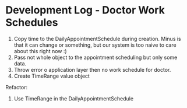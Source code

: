 # Development Log - Doctor Work Schedules

1. Copy time to the DailyAppointmentSchedule during creation. Minus is that it can change or something, but our system is too naive to care about this right now :)
2. Pass not whole object to the appointment scheduling but only some data.
3. Throw error o application layer then no work schedule for doctor.
4. Create TimeRange value object

Refactor:
1. Use TimeRange in the DailyAppointmentSchedule